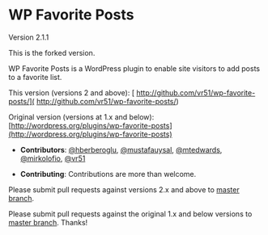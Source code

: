 # WP Favorite Posts

Version 2.1.1

This is the forked version.

WP Favorite Posts is a WordPress plugin to enable site visitors to add posts to a favorite list.

This version (versions 2 and above): [ http://github.com/vr51/wp-favorite-posts/]( http://github.com/vr51/wp-favorite-posts/)

Original version (versions at 1.x and below): [http://wordpress.org/plugins/wp-favorite-posts](http://wordpress.org/plugins/wp-favorite-posts)

* **Contributors**: [@hberberoglu](https://github.com/hberberoglu), [@mustafauysal](https://github.com/mustafauysal), [@mtedwards](https://github.com/mtedwards), [@mirkolofio](https://github.com/mirkolofio), [@vr51](https://github.com/vr51)

* **Contributing**: Contributions are more than welcome.

Please submit pull requests against versions 2.x and above to [master branch](https://github.com/vr51/wp-favorite-posts).

Please submit pull requests against the original 1.x and below versions to [master branch](https://github.com/hberberoglu/wp-favorite-posts). Thanks!
